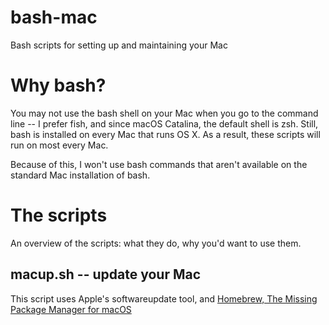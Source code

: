 # bash-mac
Bash scripts for setting up and maintaining your Mac

# Why bash?

You may not use the bash shell on your Mac when you go to the command line -- I prefer fish, and since macOS Catalina, the default shell is zsh. Still, bash is installed on every Mac that runs OS X. As a result, these scripts will run on most every Mac. 

Because of this, I won't use bash commands that aren't available on the standard Mac installation of bash.

# The scripts

An overview of the scripts: what they do, why you'd want to use them.

## macup.sh -- update your Mac

This script uses Apple's softwareupdate tool, and [Homebrew, The Missing Package Manager for macOS](https://brew.sh/)